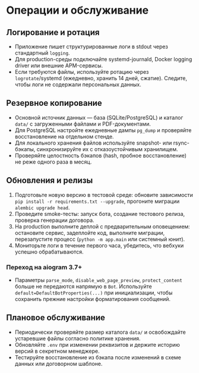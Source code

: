 # Операции и обслуживание

## Логирование и ротация

- Приложение пишет структурированные логи в stdout через стандартный `logging`.
- Для production-среды подключайте systemd-journald, Docker logging driver или внешние APM-сервисы.
- Если требуются файлы, используйте ротацию через `logrotate`/systemd (ежедневно, хранить 14 дней, сжатие). Следите, чтобы логи не содержали персональных данных.

## Резервное копирование

- Основной источник данных — база (SQLite/PostgreSQL) и каталог `data/` с загруженными файлами и PDF-документами.
- Для PostgreSQL настройте ежедневные дампы `pg_dump` и проверяйте восстановление на отдельном стенде.
- Для локального хранения файлов используйте snapshot- или rsync-бэкапы, синхронизируйте их с отказоустойчивым хранилищем.
- Проверяйте целостность бэкапов (hash, пробное восстановление) не реже одного раза в месяц.

## Обновления и релизы

1. Подготовьте новую версию в тестовой среде: обновите зависимости `pip install -r requirements.txt --upgrade`, прогоните миграции `alembic upgrade head`.
2. Проведите smoke-тесты: запуск бота, создание тестового релиза, проверка генерации договора.
3. На production выполните деплой с предварительным оповещением: остановите сервис, задеплойте код, выполните миграции, перезапустите процесс (`python -m app.main` или системный юнит).
4. Мониторьте логи в течение первого часа, убедитесь, что вебхуки успешно обрабатываются.

### Переход на aiogram 3.7+

- Параметры `parse_mode`, `disable_web_page_preview`, `protect_content` больше не передаются напрямую в `Bot`. Используйте `default=DefaultBotProperties(...)` при инициализации, чтобы сохранить прежние настройки форматирования сообщений.

## Плановое обслуживание

- Периодически проверяйте размер каталога `data/` и освобождайте устаревшие файлы согласно политике хранения.
- Обновляйте `.env` при изменении реквизитов и держите историю версий в секретном менеджере.
- Тестируйте восстановление из бэкапа после изменений в схеме данных или договорном шаблоне.
